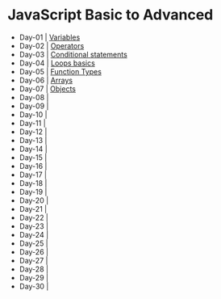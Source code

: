 # JavaScript Basic to Advanced

- Day-01 | [Variables](https://github.com/princebansal7/JavaScript-30-days/blob/main/Day-01/variables.js)
- Day-02 | [Operators](https://github.com/princebansal7/JavaScript-30-days/tree/main/Day-02)
- Day-03 | [Conditional statements](https://github.com/princebansal7/JavaScript-30-days/tree/main/Day-03)
- Day-04 | [Loops basics](https://github.com/princebansal7/JavaScript-30-days/tree/main/Day-04)
- Day-05 | [Function Types](https://github.com/princebansal7/JavaScript-30-days/tree/main/Day-05)
- Day-06 | [Arrays](https://github.com/princebansal7/JavaScript-30-days/tree/main/Day-06)
- Day-07 | [Objects](https://github.com/princebansal7/JavaScript-30-days/blob/main/Day-07/objects.js)
- Day-08 | 
- Day-09 | 
- Day-10 | 
- Day-11 | 
- Day-12 | 
- Day-13 | 
- Day-14 | 
- Day-15 | 
- Day-16 | 
- Day-17 | 
- Day-18 | 
- Day-19 | 
- Day-20 | 
- Day-21 | 
- Day-22 | 
- Day-23 | 
- Day-24 | 
- Day-25 | 
- Day-26 | 
- Day-27 | 
- Day-28 | 
- Day-29 | 
- Day-30 | 